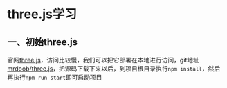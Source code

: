 # three.js学习

## 一、初始three.js

官网[three.js](https://threejs.org/)，访问比较慢，我们可以把它部署在本地进行访问，git地址[mrdoob/three.js](https://github.com/mrdoob/three.js/)，把源码下载下来以后，到项目根目录执行`npm install`，然后再执行`npm run start`即可启动项目

